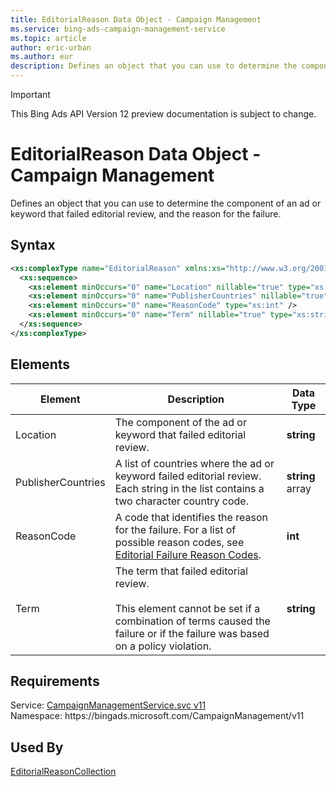 ```yaml
---
title: EditorialReason Data Object - Campaign Management
ms.service: bing-ads-campaign-management-service
ms.topic: article
author: eric-urban
ms.author: eur
description: Defines an object that you can use to determine the component of an ad or keyword that failed editorial review, and the reason for the failure.
---
```

> [!IMPORTANT]
> This Bing Ads API Version 12 preview documentation is subject to change.

# EditorialReason Data Object - Campaign Management
Defines an object that you can use to determine the component of an ad or keyword that failed editorial review, and the reason for the failure.

## Syntax
```xml
<xs:complexType name="EditorialReason" xmlns:xs="http://www.w3.org/2001/XMLSchema">
  <xs:sequence>
    <xs:element minOccurs="0" name="Location" nillable="true" type="xs:string" />
    <xs:element minOccurs="0" name="PublisherCountries" nillable="true" type="q38:ArrayOfstring" xmlns:q38="http://schemas.microsoft.com/2003/10/Serialization/Arrays" />
    <xs:element minOccurs="0" name="ReasonCode" type="xs:int" />
    <xs:element minOccurs="0" name="Term" nillable="true" type="xs:string" />
  </xs:sequence>
</xs:complexType>
```

## <a name="elements"></a>Elements

|Element|Description|Data Type|
|-----------|---------------|-------------|
|<a name="location"></a>Location|The component of the ad or keyword that failed editorial review.|**string**|
|<a name="publishercountries"></a>PublisherCountries|A list of countries where the ad or keyword failed editorial review. Each string in the list contains a two character country code.|**string** array|
|<a name="reasoncode"></a>ReasonCode|A code that identifies the reason for the failure. For a list of possible reason codes, see [Editorial Failure Reason Codes](../guides/editorial-failure-reason-codes.md).|**int**|
|<a name="term"></a>Term|The term that failed editorial review.<br /><br />This element cannot be set if a combination of terms caused the failure or if the failure was based on a policy violation.|**string**|

## Requirements
Service: [CampaignManagementService.svc v11](https://campaign.api.bingads.microsoft.com/Api/Advertiser/CampaignManagement/v11/CampaignManagementService.svc)  
Namespace: https\://bingads.microsoft.com/CampaignManagement/v11  

## Used By
[EditorialReasonCollection](editorialreasoncollection.md)  
